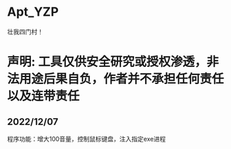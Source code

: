 # Apt_YZP
壮我四门村！

# 声明: 工具仅供安全研究或授权渗透，非法用途后果自负，作者并不承担任何责任以及连带责任

## 2022/12/07
程序功能：增大100音量，控制鼠标键盘，注入指定exe进程
